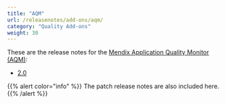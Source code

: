 ```yaml
---
title: "AQM"
url: /releasenotes/add-ons/aqm/
category: "Quality Add-ons"
weight: 30
---
```


These are the release notes for the [Mendix Application Quality Monitor (AQM)](/addons/aqm-addon/):

* [2.0](aqm-2.0)

{{% alert color="info" %}}
The patch release notes are also included here.
{{% /alert %}}
